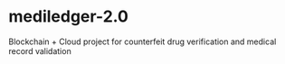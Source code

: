# mediledger-2.0
Blockchain + Cloud project for counterfeit drug verification and medical record validation
